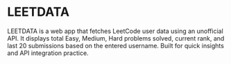 # LEETDATA
LEETDATA is a web app that fetches LeetCode user data using an unofficial API. It displays total Easy, Medium, Hard problems solved, current rank, and last 20 submissions based on the entered username. Built for quick insights and API integration practice.
